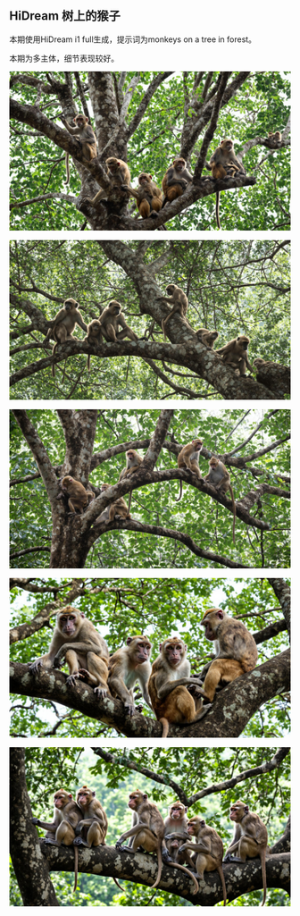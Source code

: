 ## HiDream 树上的猴子

本期使用HiDream i1 full生成，提示词为monkeys on a tree in forest。

本期为多主体，细节表现较好。

![ComfyUI_00011_.jpg](https://github.com/Willian7004/media-blog/blob/main/files/202505/2025052604/ComfyUI_00011_.jpg?raw=true)

![ComfyUI_00012_.jpg](https://github.com/Willian7004/media-blog/blob/main/files/202505/2025052604/ComfyUI_00012_.jpg?raw=true)

![ComfyUI_00015_.jpg](https://github.com/Willian7004/media-blog/blob/main/files/202505/2025052604/ComfyUI_00015_.jpg?raw=true)

![ComfyUI_00017_.jpg](https://github.com/Willian7004/media-blog/blob/main/files/202505/2025052604/ComfyUI_00017_.jpg?raw=true)

![ComfyUI_00018_.jpg](https://github.com/Willian7004/media-blog/blob/main/files/202505/2025052604/ComfyUI_00018_.jpg?raw=true)